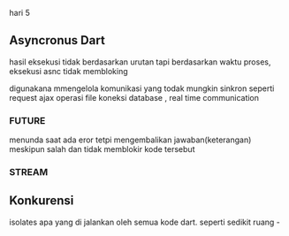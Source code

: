 hari 5
## Asyncronus Dart
hasil eksekusi tidak berdasarkan urutan tapi berdasarkan waktu proses,
eksekusi asnc tidak membloking

digunakana mmengelola komunikasi yang todak mungkin sinkron seperti request ajax operasi file koneksi database , real time communication


### FUTURE

 menunda saat ada eror tetpi mengembalikan jawaban(keterangan) meskipun salah dan tidak memblokir kode tersebut 

### STREAM

## Konkurensi
isolates apa yang di jalankan oleh semua kode dart.
seperti sedikit ruang -

